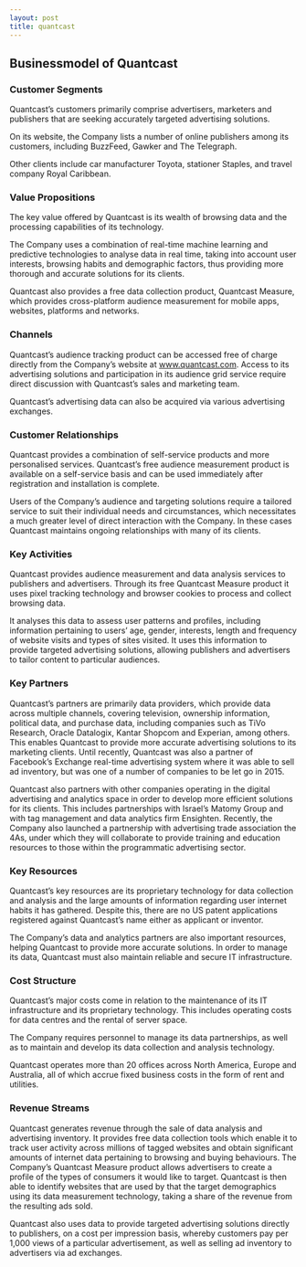 ```yaml
---
layout: post
title: quantcast
---
```


Businessmodel of Quantcast
---------------------------

### Customer Segments

Quantcast’s customers primarily comprise advertisers, marketers and publishers that are seeking accurately targeted advertising solutions.

On its website, the Company lists a number of online publishers among its customers, including BuzzFeed, Gawker and The Telegraph.

Other clients include car manufacturer Toyota, stationer Staples, and travel company Royal Caribbean.

### Value Propositions

The key value offered by Quantcast is its wealth of browsing data and the processing capabilities of its technology.

The Company uses a combination of real-time machine learning and predictive technologies to analyse data in real time, taking into account user interests, browsing habits and demographic factors, thus providing more thorough and accurate solutions for its clients.

Quantcast also provides a free data collection product, Quantcast Measure, which provides cross-platform audience measurement for mobile apps, websites, platforms and networks.

### Channels

Quantcast’s audience tracking product can be accessed free of charge directly from the Company’s website at www.quantcast.com. Access to its advertising solutions and participation in its audience grid service require direct discussion with Quantcast’s sales and marketing team.

Quantcast’s advertising data can also be acquired via various advertising exchanges.

### Customer Relationships

Quantcast provides a combination of self-service products and more personalised services. Quantcast’s free audience measurement product is available on a self-service basis and can be used immediately after registration and installation is complete.

Users of the Company’s audience and targeting solutions require a tailored service to suit their individual needs and circumstances, which necessitates a much greater level of direct interaction with the Company. In these cases Quantcast maintains ongoing relationships with many of its clients.

### Key Activities

Quantcast provides audience measurement and data analysis services to publishers and advertisers. Through its free Quantcast Measure product it uses pixel tracking technology and browser cookies to process and collect browsing data.

It analyses this data to assess user patterns and profiles, including information pertaining to users’ age, gender, interests, length and frequency of website visits and types of sites visited. It uses this information to provide targeted advertising solutions, allowing publishers and advertisers to tailor content to particular audiences.

### Key Partners

Quantcast’s partners are primarily data providers, which provide data across multiple channels, covering television, ownership information, political data, and purchase data, including companies such as TiVo Research, Oracle Datalogix, Kantar Shopcom and Experian, among others. This enables Quantcast to provide more accurate advertising solutions to its marketing clients. Until recently, Quantcast was also a partner of Facebook’s Exchange real-time advertising system where it was able to sell ad inventory, but was one of a number of companies to be let go in 2015.

Quantcast also partners with other companies operating in the digital advertising and analytics space in order to develop more efficient solutions for its clients. This includes partnerships with Israel’s Matomy Group and with tag management and data analytics firm Ensighten. Recently, the Company also launched a partnership with advertising trade association the 4As, under which they will collaborate to provide training and education resources to those within the programmatic advertising sector.

### Key Resources

Quantcast’s key resources are its proprietary technology for data collection and analysis and the large amounts of information regarding user internet habits it has gathered. Despite this, there are no US patent applications registered against Quantcast’s name either as applicant or inventor.

The Company’s data and analytics partners are also important resources, helping Quantcast to provide more accurate solutions. In order to manage its data, Quantcast must also maintain reliable and secure IT infrastructure.

### Cost Structure

Quantcast’s major costs come in relation to the maintenance of its IT infrastructure and its proprietary technology. This includes operating costs for data centres and the rental of server space.

The Company requires personnel to manage its data partnerships, as well as to maintain and develop its data collection and analysis technology.

Quantcast operates more than 20 offices across North America, Europe and Australia, all of which accrue fixed business costs in the form of rent and utilities.

### Revenue Streams

Quantcast generates revenue through the sale of data analysis and advertising inventory. It provides free data collection tools which enable it to track user activity across millions of tagged websites and obtain significant amounts of internet data pertaining to browsing and buying behaviours. The Company’s Quantcast Measure product allows advertisers to create a profile of the types of consumers it would like to target. Quantcast is then able to identify websites that are used by that the target demographics using its data measurement technology, taking a share of the revenue from the resulting ads sold.

Quantcast also uses data to provide targeted advertising solutions directly to publishers, on a cost per impression basis, whereby customers pay per 1,000 views of a particular advertisement, as well as selling ad inventory to advertisers via ad exchanges.
